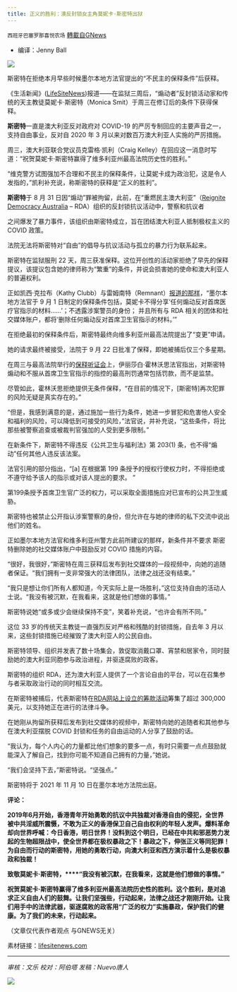 ```yaml
---
title: 正义的胜利：澳反封锁女主角莫妮卡·斯密特出狱
---
```

`西班牙巴塞罗那喜悦农场` [轉載自GNews](https://gnews.org/zh-hans/1553891/)

- 编译：Jenny Ball


![](https://assets.gnews.org/wp-content/uploads/2021/09/image-355.png)

斯密特在拒绝本月早些时候墨尔本地方法官提出的“不民主的保释条件”后获释。

《生活新闻》([LifeSiteNews](https://www.lifesitenews.com/))报道——在监狱三周后，“煽动者”反封锁活动家和传统的天主教徒莫妮卡·斯密特（Monica Smit）于周三在修订后的条件下获得保释。

**斯密特**一直是澳大利亚反对政府对 COVID-19 的严厉专制回应的主要声音之一，支持自由事业，反对自 2020 年 3 月以来对数百万澳大利亚人实施的严厉措施。

周三，澳大利亚联合党议员克雷格·凯利（Craig Kelley）在回应这一消息时写道：“祝贺莫妮卡·斯密特赢得了维多利亚州最高法院历史性的胜利。”

“维克警方试图强加不合理和不民主的保释条件，让莫妮卡成为政治犯，这是令人发指的，”凯利补充说，称斯密特的获释是“正义的胜利”。

**斯密特**于 8 月 31 日因“煽动”罪被拘留，此前，在“重燃民主澳大利亚”（[Reignite Democracy Australia](https://www.reignitedemocracyaustralia.com.au/) – RDA）组织的反封锁抗议活动中，警察和抗议者

之间爆发了暴力事件，该组织由斯密特成立，旨在团结澳大利亚人抵制极权主义的 COVID 政策。

法院无法将斯密特对“自由”的倡导与抗议活动与孤立的暴力行为联系起来。

斯密特在监狱服刑 22 天，周三获准保释。这位开创性的活动家拒绝了早先的保释提议，该提议包含她的律师称为“繁重”的条件，并说会损害她的使命和澳大利亚人的普遍权利。

正如凯西·克拉布（Kathy Clubb）与雷姆南特（Remnant）[报道的那样](https://www.lifesitenews.com/news/the-only-political-prisoner-on-australian-soil-woman-jailed-over-vaccine-mandates/?utm_source=featured&amp;utm_campaign=usa)，“墨尔本地方法官于 9 月 1 日制定的保释条件包括，莫妮卡不得分享‘任何煽动反对首席医疗官指示的材料……’；不透露涉案警员的身份； 并且所有与 RDA 相关的团体和社交媒体账户，都将‘删除任何煽动反对首席卫生官指示的材料。’”

在拒绝最初的保释条件后，斯密特最终向维多利亚州最高法院提出了“变更”申请。

她的请求最终被接受，法院于 9 月 22 日批准了保释，即她被捕后仅三个多星期。

在周三与最高法院举行的[保释听证会](https://www.streaming.scvwebcast1.com/bail-variation-application-monica-marie-smit-wednesday-22nd-september-2021-1000am/)上，伊丽莎白·霍林沃思法官指出，对斯密特煽动和不服从首席卫生官指示的指控的最高刑罚通常包括罚款，而不是监禁。

尽管如此，霍林沃思拒绝提供无条件保释，“在目前的情况下，[斯密特]再次犯罪的风险无疑是真实存在的。”

“但是，我感到满意的是，通过施加一些行为条件，她进一步冒犯和危害他人安全和福利的风险，可以降低到可接受的风险，”法官说，并补充说，“这些条件，将比那些被警察追查或被裁判官强加的人受到更多限制。”

在新条件下，斯密特不得违反《公共卫生与福利法》第 203(1) 条，也不得“煽动”任何其他人违反该法案。

法官引用的部分指出，“[a] 在根据第 199 条授予的授权行使权力时，不得拒绝或不遵守给予该人的指示或对该人提出的要求。 ”

第199条授予首席卫生官广泛的权力，可以采取全面措施应对已宣布的公共卫生威胁。

斯密特也被禁止公开指认涉案警察的身份，但允许在与她的律师的私下交流中说出他们的姓名。

正如墨尔本地方法官和维多利亚州警方此前所建议的那样，新条件并不要求 斯密特删除她的社交媒体账户中鼓励反对 COVID 措施的内容。

“很好，我很好，”斯密特在周三获释后发布到社交媒体的一段视频中，向她的追随者保证。“我们拥有一支非常强大的法律团队，法律之战还没有结束。”

“我只是想让你们所有人都知道，今天实际上是一场胜利，”这位支持自由的活动人士说。“我没有被沉默，在我看来，这就是他们想做的事情。”

斯密特说她“或多或少会继续保持不变”，笑着补充说，“也许会有所不同。”

这位 33 岁的传统天主教徒一直强烈反对严格和残酷的封锁措施，自去年 3 月以来，这些封锁措施已经摧毁了澳大利亚人的公民自由。

斯密特领导、组织并发表了数十场集会，敦促取消戴口罩、宵禁和居家令，同时鼓励她的澳大利亚同胞参与政治进程，并驱逐腐败的政客。

斯密特的组织 RDA，还为澳大利亚人提供了一个言论自由的平台，可以在召集参与者采取政治行动的同时相互交流。

在斯密特被捕后，代表斯密特在[RDA](https://www.reignitedemocracyaustralia.com.au/monicas-defence-support/)[网站上设立的筹款活动](https://www.reignitedemocracyaustralia.com.au/monicas-defence-support/)筹集了超过 300,000 美元，以支持她正在进行的法律斗争。

在她刚从拘留所获释后发布到社交媒体的视频中，斯密特向她的追随者和其他参与在澳大利亚摆脱 COVID 封锁和任务的自由运动的人分享了鼓励的话。

“我认为，每个人内心的力量都比他们想象的要多一点，有时只需要一点点鼓励就能深入了解自己，找到你可能不知道自己拥有的力量，”她说。

“我们会坚持下去，”斯密特说。“坚强点。”

斯密特将于 2021 年 11 月 10 日在墨尔本地方法院出庭。

**评论：**

**2019****年****6****月开始，香港青年开始勇敢的抗议中共独裁对香港自由的侵犯，全世界被中共淫威所震慑，不敢为正义的香港保卫自己自由权利的年轻人发声。爆料革命却向世界呼喊：今日香港，明日世界！没料到这个明日，已经在中共和邪恶势力发起的生物超限战中，使全世界都在极权暴政之下！暴政之下，伸张正义等同犯罪！为自由而行动的****斯密特，用她的勇敢行动，向澳大利亚和西方演示着什么是极权暴政和独裁！**

**致敬****莫妮卡****·****斯密特****，****“****我没有被沉默，在我看来，这就是他们想做的事情。****”**

**祝贺莫妮卡·斯密特赢得了维多利亚州最高法院历史性的胜利。这个胜利，是对追求正义自由人们的鼓舞。让我们坚强些，行动起来，法律之战还才刚刚开始。让我们用手中的法律武器，驱逐腐败的政客用“广泛的权力”实施暴政，保护我们的健康。为了我们的未来，行动起来。**

（文章仅代表作者观点 与GNEWS无关）

素材链接：[lifesitenews.com](https://www.lifesitenews.com/news/a-win-for-justice-aussie-anti-lockdown-heroine-monica-smit-released-from-jail/)

* * *

*审核：文乐
校对：阿伯塔
发稿：Nuevo唐人*

![](https://assets.gnews.org/wp-content/uploads/2021/09/GNEWS_CH..jpeg)
